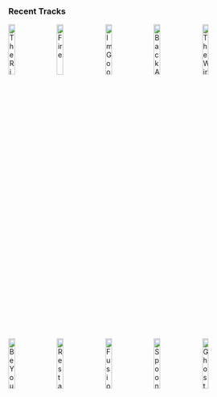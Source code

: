 ### Recent Tracks
[<img src='https://lastfm.freetls.fastly.net/i/u/300x300/e686bc3a9926f8c5109d5aff81c8b501.png' width='16%' height='16%' alt='The River'>](https://www.last.fm/music/aurora/_/the%2briver)&nbsp;&nbsp;&nbsp;&nbsp;[<img src='https://lastfm.freetls.fastly.net/i/u/300x300/cf5023c80f2c9ec9a78e16055d572be4.png' width='16%' height='16%' alt='Fire'>](https://www.last.fm/music/louis%2bthe%2bchild/_/fire)&nbsp;&nbsp;&nbsp;&nbsp;[<img src='https://lastfm.freetls.fastly.net/i/u/300x300/3b3c22493b2d0cccaba6814be80123ee.png' width='16%' height='16%' alt='Im Good'>](https://www.last.fm/music/the%2bmowgli%2527s/_/i%2527m%2bgood)&nbsp;&nbsp;&nbsp;&nbsp;[<img src='https://lastfm.freetls.fastly.net/i/u/300x300/2fdd74bd6a7dcd0eac9ea1d783a9ae72.png' width='16%' height='16%' alt='Back Again'>](https://www.last.fm/music/ookay/_/back%2bagain)&nbsp;&nbsp;&nbsp;&nbsp;[<img src='https://lastfm.freetls.fastly.net/i/u/300x300/433656941a78d5d94ef39ab8a7e65c5a.png' width='16%' height='16%' alt='The Wire'>](https://www.last.fm/music/haim/_/the%2bwire)&nbsp;&nbsp;&nbsp;&nbsp;<br>[<img src='https://lastfm.freetls.fastly.net/i/u/300x300/1912b6cae2e96971d0356a08197e9847.png' width='16%' height='16%' alt='Be Your Man'>](https://www.last.fm/music/rhys%2blewis/_/be%2byour%2bman)&nbsp;&nbsp;&nbsp;&nbsp;[<img src='https://lastfm.freetls.fastly.net/i/u/300x300/89d4a338ee7e26a9885db2a53d2c9595.png' width='16%' height='16%' alt='Restart'>](https://www.last.fm/music/geoxor/_/restart)&nbsp;&nbsp;&nbsp;&nbsp;[<img src='https://lastfm.freetls.fastly.net/i/u/300x300/3b25c8fad4ecd937813186b7887ed8af.png' width='16%' height='16%' alt='Fusion'>](https://www.last.fm/music/rogue/_/fusion)&nbsp;&nbsp;&nbsp;&nbsp;[<img src='https://lastfm.freetls.fastly.net/i/u/300x300/c61e7d8865668c8d9a4b28892baba425.png' width='16%' height='16%' alt='Spoonful'>](https://www.last.fm/music/grizfolk/_/spoonful)&nbsp;&nbsp;&nbsp;&nbsp;[<img src='https://lastfm.freetls.fastly.net/i/u/300x300/01bccad9d7be4980c9fdbcec3be695c9.png' width='16%' height='16%' alt='Ghost'>](https://www.last.fm/music/american%2bauthors/_/ghost)&nbsp;&nbsp;&nbsp;&nbsp;<br>